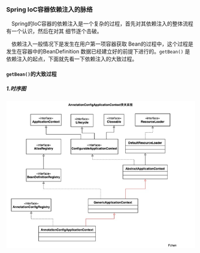 ### Spring IoC容器依赖注入的脉络
&ensp;&ensp;Spring的IoC容器的依赖注入是一个复杂的过程，首先对其依赖注入的整体流程有一个认识，然后在对其
细节逐个击破。

&ensp;&ensp;依赖注入一般情况下是发生在用户第一项容器获取 Bean的过程中，这个过程是发生在容器中的BeanDefinition
数据已经建立好的前提下进行的。`getBean()` 是依赖注入的起点，下面就先看一下依赖注入的大致过程。

#### `getBean()`的大致过程

##### 1.时序图
<div align="center">
    <img src="https://github.com/FunCheney/spring/blob/master/spring-src-read/src/main/java/my/image/ioc/AnntionConfigApplicationContext_class_relation.jpg">
 </div>


